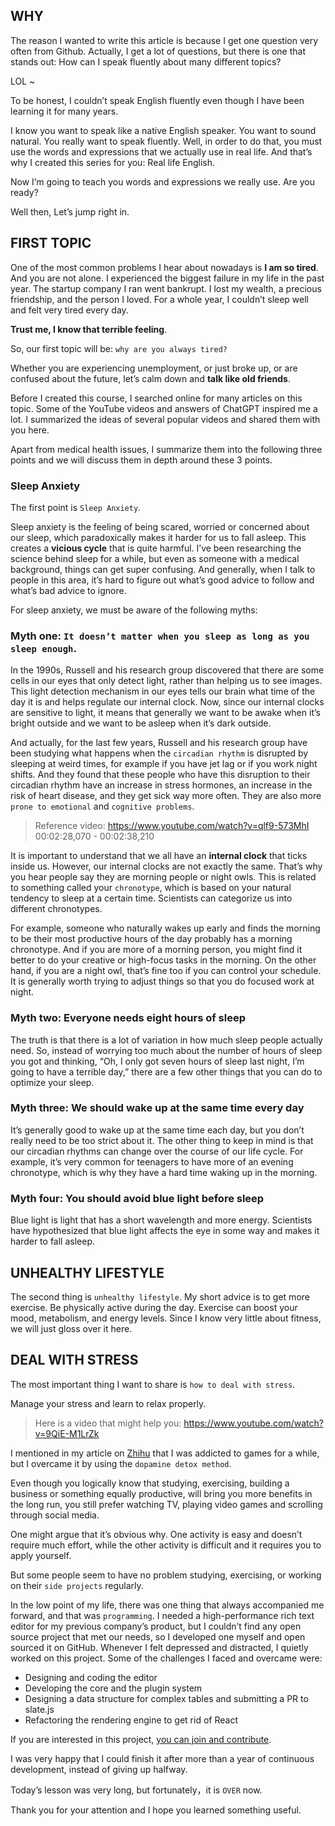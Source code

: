 ## WHY

The reason I wanted to write this article is because I get one question very often from Github. Actually, I get a lot of questions, but there is one that stands out: How can I speak fluently about many different topics?

LOL ~

To be honest, I couldn’t speak English fluently even though I have been learning it for many years.

I know you want to speak like a native English speaker. You want to sound natural. You really want to speak fluently. Well, in order to do that, you must use the words and expressions that we actually use in real life. And that’s why I created this series for you: Real life English.

Now I’m going to teach you words and expressions we really use. Are you ready?

Well then, Let’s jump right in.

## FIRST TOPIC

One of the most common problems I hear about nowadays is **I am so tired**. And you are not alone. I experienced the biggest failure in my life in the past year. The startup company I ran went bankrupt. I lost my wealth, a precious friendship, and the person I loved. For a whole year, I couldn’t sleep well and felt very tired every day. 

**Trust me, I know that terrible feeling**.

So, our first topic will be: `why are you always tired?`

Whether you are experiencing unemployment, or just broke up, or are confused about the future, let’s calm down and **talk like old friends**.

Before I created this course, I searched online for many articles on this topic. Some of the YouTube videos and answers of ChatGPT inspired me a lot. I summarized the ideas of several popular videos and shared them with you here.

Apart from medical health issues, I summarize them into the following three points and we will discuss them in depth around these 3 points.

### Sleep Anxiety

The first point is `Sleep Anxiety`.

Sleep anxiety is the feeling of being scared, worried or concerned about our sleep, which paradoxically makes it harder for us to fall asleep. This creates a **vicious cycle** that is quite harmful. I’ve been researching the science behind sleep for a while, but even as someone with a medical background, things can get super confusing. And generally, when I talk to people in this area, it’s hard to figure out what’s good advice to follow and what’s bad advice to ignore.

For sleep anxiety, we must be aware of the following myths:

### Myth one: `It doesn’t matter when you sleep as long as you sleep enough`.

In the 1990s, Russell and his research group discovered that there are some cells in our eyes that only detect light, rather than helping us to see images. This light detection mechanism in our eyes tells our brain what time of the day it is and helps regulate our internal clock. Now, since our internal clocks are sensitive to light, it means that generally we want to be awake when it’s bright outside and we want to be asleep when it’s dark outside.

And actually, for the last few years, Russell and his research group have been studying what happens when the `circadian rhythm` is disrupted by sleeping at weird times, for example if you have jet lag or if you work night shifts. And they found that these people who have this disruption to their circadian rhythm have an increase in stress hormones, an increase in the risk of heart disease, and they get sick way more often. They are also more `prone to emotional` and `cognitive problems`.

> Reference video: https://www.youtube.com/watch?v=qlf9-573MhI 00:02:28,070 - 00:02:38,210

It is important to understand that we all have an **internal clock** that ticks inside us. However, our internal clocks are not exactly the same. That’s why you hear people say they are morning people or night owls. This is related to something called your `chronotype`, which is based on your natural tendency to sleep at a certain time. Scientists can categorize us into different chronotypes. 

For example, someone who naturally wakes up early and finds the morning to be their most productive hours of the day probably has a morning chronotype. And if you are more of a morning person, you might find it better to do your creative or high-focus tasks in the morning. On the other hand, if you are a night owl, that’s fine too if you can control your schedule. It is generally worth trying to adjust things so that you do focused work at night.

### Myth two: Everyone needs eight hours of sleep

The truth is that there is a lot of variation in how much sleep people actually need. So, instead of worrying too much about the number of hours of sleep you got and thinking, “Oh, I only got seven hours of sleep last night, I’m going to have a terrible day,” there are a few other things that you can do to optimize your sleep.

### Myth three: We should wake up at the same time every day

It’s generally good to wake up at the same time each day, but you don’t really need to be too strict about it. The other thing to keep in mind is that our circadian rhythms can change over the course of our life cycle. For example, it’s very common for teenagers to have more of an evening chronotype, which is why they have a hard time waking up in the morning.

### Myth four: You should avoid blue light before sleep

Blue light is light that has a short wavelength and more energy. Scientists have hypothesized that blue light affects the eye in some way and makes it harder to fall asleep.


## UNHEALTHY LIFESTYLE

The second thing is `unhealthy lifestyle`. My short advice is to get more exercise. Be physically active during the day. Exercise can boost your mood, metabolism, and energy levels. Since I know very little about fitness, we will just gloss over it here.


## DEAL WITH STRESS

The most important thing I want to share is `how to deal with stress`.

Manage your stress and learn to relax properly. 
>Here is a video that might help you: https://www.youtube.com/watch?v=9QiE-M1LrZk

I mentioned in my article on [Zhihu](https://zhuanlan.zhihu.com/p/653380203) that I was addicted to games for a while, but I overcame it by using the `dopamine detox method`.

Even though you logically know that studying, exercising, building a business or something equally productive, will bring you more benefits in the long run, you still prefer watching TV, playing video games and scrolling through social media.

One might argue that it’s obvious why. One activity is easy and doesn’t require much effort, while the other activity is difficult and it requires you to apply yourself.

But some people seem to have no problem studying, exercising, or working on their `side projects` regularly.

In the low point of my life, there was one thing that always accompanied me forward, and that was `programming`. I needed a high-performance rich text editor for my previous company’s product, but I couldn’t find any open source project that met our needs, so I developed one myself and open sourced it on GitHub. Whenever I felt depressed and distracted, I quietly worked on this project. Some of the challenges I faced and overcame were:

- Designing and coding the editor
- Developing the core and the plugin system
- Designing a data structure for complex tables and submitting a PR to slate.js
- Refactoring the rendering engine to get rid of React

If you are interested in this project, [you can join and contribute](https://github.com/editablejs/editable).

I was very happy that I could finish it after more than a year of continuous development, instead of giving up halfway.

Today’s lesson was very long, but fortunately，it is `OVER` now.

Thank you for your attention and I hope you learned something useful.